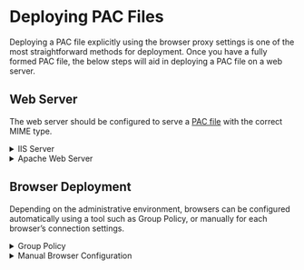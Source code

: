 # Deploying PAC Files
Deploying a PAC file explicitly using the browser proxy settings is one of the most straightforward methods for deployment. Once you have a fully formed PAC file, the below steps will aid in deploying a PAC file on a web server.

## Web Server

The web server should be configured to serve a [PAC file](inserturl) with the correct MIME type.

<details>
  <summary>IIS Server</summary>

  1. Login to the server through Terminal Services or Remote Desktop Connection.
  2. Click **Start**, select **Programs**, and then click **Administrative Tools**.
     1. For IIS 5.0: Open Internet Services Manager.
     2. For IIS 6.0: Open Internet Information Services.
  3. In the left column you will see the Server Name.
     1. In IIS 5.0: expand the Server Name to find the domain name.
     2. In IIS 6.0: expand the Server Name and then Web Sites to find the domain name. 
  4. Right-click on the domain name and select **Properties**.
  5. On the HTTP Headers tab click **MIME Types**.
  6. Click **New**.
  7. Enter the below information:**Extension:** *.pac***MIME Type:** *application/x-ns-proxy-autoconfig*
  8. Click **OK**.
</details>

<details>
  <summary>Apache Web Server</summary>

  1. Create .htaccess file.
  2. Add the below line into the file: <br>&nbsp;&nbsp;&nbsp;&nbsp;*AddType application/x-ns-proxy-autoconfig .pac*
  3. Upload the file to the same location as the PAC file.
 
</details>

## Browser Deployment

Depending on the administrative environment, browsers can be configured automatically using a tool such as Group Policy, or manually for each browser’s connection settings.
<details>
  <summary>Group Policy</summary>

  1. Open the **Group Policy Object Editor**.
  2. Expand the **User Configuration > Windows Settings > Internet Explorer Maintenance tree**.
  3. Open **Connection** and select **Automatic Browser Configuration**.
  4. Check **Enable Automatic Configuration**.
  5. Enter the URL for the PAC file in the **Auto-proxy URL** text box, click **OK**.
 
</details>
<details>
  <summary>Manual Browser Configuration</summary>

### Internet Explorer

1. Open Internet Explorer.
2. Select **Tools** from the application menu, click **Internet Options**.
3. Click the **Connections** tab, click the **LAN settings** button.
4. Check **Use automatic configuration script**, click **OK**.
5. Enter the URL for the PAC file in the **Address** text box, click **OK**.

### Firefox

1. Open Firefox.
2. Select **Tools** from the application menu, click **Options**.
3. Click the **Advanced** section, click **Settings** under **Connection**.
4. Select **Automatic proxy configuration URL**.
5. Enter the URL for the PAC file in the text box, click **OK**.

### Safari (Windows)

Safari utilizes the Windows proxy settings as used in Internet Explorer. Please follow the instructions for Internet Explorer.

### Google Chrome (Windows)

Like Safari, Chrome utilizes the Windows proxy settings as used in Internet Explorer. Please follow the instructions for Internet Explorer.

### Opera (Windows)

1. Open Opera.
2. Click the **Opera** button.
3. Click **Settings > Preferences**section.
4. Click **Advanced**, select **Network**, and click **Proxy Servers**.
5. Select **Use automatic proxy configuration**.
6. Enter the URL for the PAC file in the text box, click **OK**.

</details>

